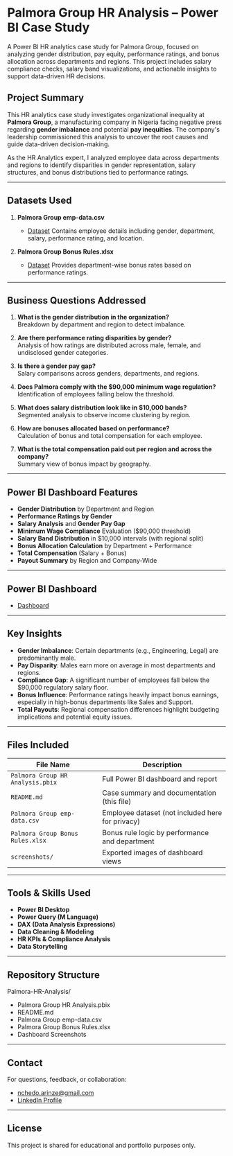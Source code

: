 # Palmora Group HR Analysis – Power BI Case Study
A Power BI HR analytics case study for Palmora Group, focused on analyzing gender distribution, pay equity, performance ratings, and bonus allocation across departments and regions. This project includes salary compliance checks, salary band visualizations, and actionable insights to support data-driven HR decisions.

## Project Summary

This HR analytics case study investigates organizational inequality at **Palmora Group**, a manufacturing company in Nigeria facing negative press regarding **gender imbalance** and potential **pay inequities**. The company's leadership commissioned this analysis to uncover the root causes and guide data-driven decision-making.

As the HR Analytics expert, I analyzed employee data across departments and regions to identify disparities in gender representation, salary structures, and bonus distributions tied to performance ratings.

---

## Datasets Used

1. **Palmora Group emp-data.csv**
   - <a href="https://github.com/NchedoAnulika/Palmora-Group-HR-Analytics/blob/main/Palmoria%20Group%20emp-data.csv">Dataset</a> 
   Contains employee details including gender, department, salary, performance rating, and location.

3. **Palmora Group Bonus Rules.xlsx**
   - <a href="https://github.com/NchedoAnulika/Palmora-Group-HR-Analytics/blob/main/Palmoria%20Group%20Bonus%20Rules.xlsx">Dataset</a>
   Provides department-wise bonus rates based on performance ratings.

---

## Business Questions Addressed

1. **What is the gender distribution in the organization?**  
   Breakdown by department and region to detect imbalance.

2. **Are there performance rating disparities by gender?**  
   Analysis of how ratings are distributed across male, female, and undisclosed gender categories.

3. **Is there a gender pay gap?**  
   Salary comparisons across genders, departments, and regions.

4. **Does Palmora comply with the $90,000 minimum wage regulation?**  
   Identification of employees falling below the threshold.

5. **What does salary distribution look like in $10,000 bands?**  
   Segmented analysis to observe income clustering by region.

6. **How are bonuses allocated based on performance?**  
   Calculation of bonus and total compensation for each employee.

7. **What is the total compensation paid out per region and across the company?**  
   Summary view of bonus impact by geography.

---

## Power BI Dashboard Features

- **Gender Distribution** by Department and Region  
- **Performance Ratings by Gender**
- **Salary Analysis** and **Gender Pay Gap**
- **Minimum Wage Compliance** Evaluation ($90,000 threshold)
- **Salary Band Distribution** in $10,000 intervals (with regional split)
- **Bonus Allocation Calculation** by Department + Performance
- **Total Compensation** (Salary + Bonus)
- **Payout Summary** by Region and Company-Wide

---

## Power BI Dashboard
- <a href="https://github.com/NchedoAnulika/Palmora-Group-HR-Analytics/blob/main/Palmora%20Group%20HR%20Analysis.pbix">Dashboard</a>

---

## Key Insights

- **Gender Imbalance**: Certain departments (e.g., Engineering, Legal) are predominantly male.
- **Pay Disparity**: Males earn more on average in most departments and regions.
- **Compliance Gap**: A significant number of employees fall below the $90,000 regulatory salary floor.
- **Bonus Influence**: Performance ratings heavily impact bonus earnings, especially in high-bonus departments like Sales and Support.
- **Total Payouts**: Regional compensation differences highlight budgeting implications and potential equity issues.

---

## Files Included

| File Name                          | Description                                                  |
|------------------------------------|--------------------------------------------------------------|
| `Palmora Group HR Analysis.pbix`   | Full Power BI dashboard and report                          |
| `README.md`                        | Case summary and documentation (this file)                  |
| `Palmora Group emp-data.csv`       | Employee dataset (not included here for privacy)            |
| `Palmora Group Bonus Rules.xlsx`   | Bonus rule logic by performance and department              |
| `screenshots/`                     | Exported images of dashboard views                          |

---

## Tools & Skills Used

- **Power BI Desktop**
- **Power Query (M Language)**
- **DAX (Data Analysis Expressions)**
- **Data Cleaning & Modeling**
- **HR KPIs & Compliance Analysis**
- **Data Storytelling**

---

## Repository Structure
Palmora-HR-Analysis/

- Palmora Group HR Analysis.pbix
- README.md
- Palmora Group emp-data.csv
- Palmora Group Bonus Rules.xlsx
- Dashboard Screenshots


---

## Contact

For questions, feedback, or collaboration:
- nchedo.arinze@gmail.com
- [LinkedIn Profile](https://www.linkedin.com/in/nchedochukwuarinzechukwu)

---

## License

This project is shared for educational and portfolio purposes only.
